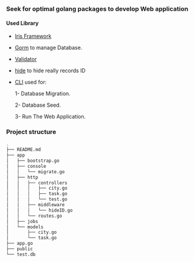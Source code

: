 ### Seek for optimal golang packages to develop Web application

#### Used Library

-   [Iris Framework](https://github.com/kataras/iris)
-   [Gorm](https://github.com/jinzhu/gorm) to manage Database.
-   [Validator](https://github.com/asaskevich/govalidator)
-   [hide](https://github.com/emvi/hide) to hide really records ID
-   [CLI](https://github.com/urfave/cli) used for:

    1- Database Migration.

    2- Database Seed.

    3- Run The Web Application.

### Project structure

```sh
.
├── README.md
├── app
│   ├── bootstrap.go
│   ├── console
│   │   └── migrate.go
│   ├── http
│   │   ├── controllers
│   │   │   ├── city.go
│   │   │   ├── task.go
│   │   │   └── test.go
│   │   ├── middleware
│   │   │   └── hideID.go
│   │   └── routes.go
│   ├── jobs
│   └── models
│       ├── city.go
│       └── task.go
├── app.go
├── public
└── test.db
```
